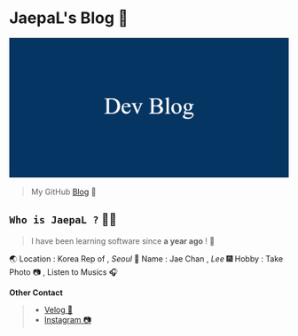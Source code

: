 # JaepaL's Blog 🌟

![](./Media/README_Thumnail.png)

> My GitHub [Blog]() 🌳

## `Who is JaepaL ?` 🙋‍♂️

> I have been learning software since **a year ago** ! 🤩


🌏 Location : Korea Rep of , *Seoul*
📛 Name : Jae Chan , *Lee*
🎆 Hobby : Take Photo 📷 , Listen to Musics 🎧


**Other Contact**
> + [Velog 🌳](https://velog.io/@jaepal)
> + [Instagram 📷](https://www.instagram.com/jaechane/)